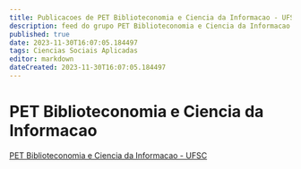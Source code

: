 ```yaml
---
title: Publicacoes de PET Biblioteconomia e Ciencia da Informacao - UFSC
description: feed do grupo PET Biblioteconomia e Ciencia da Informacao - UFSC
published: true
date: 2023-11-30T16:07:05.184497
tags: Ciencias Sociais Aplicadas
editor: markdown
dateCreated: 2023-11-30T16:07:05.184497
---
```


# PET Biblioteconomia e Ciencia da Informacao
[PET Biblioteconomia e Ciencia da Informacao - UFSC](/grupo/148PETBiblioteconomiaeCienciadaInformacaoUFSC.md)